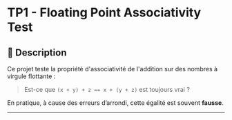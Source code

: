 # TP1 - Floating Point Associativity Test

## 🧮 Description
Ce projet teste la propriété d'associativité de l'addition sur des nombres à virgule flottante :
> Est-ce que `(x + y) + z == x + (y + z)` est toujours vrai ?

En pratique, à cause des erreurs d’arrondi, cette égalité est souvent **fausse**.

---